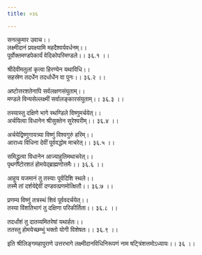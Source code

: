 ```yaml
---
title: ०३६

---
```

सनत्कुमार उवाच।।  
लक्ष्मीदानं प्रवक्ष्यामि महदैश्वर्यवर्धनम्।।  
पूर्वोक्तमण्डपेकार्यं वेदिकोपरिमण्डले।। ३६.१ ।।  
  
श्रीदेवीमतुलां कृत्वा हिरण्येन यथाविधि।।  
सहस्रेण तदर्धेन तदर्धार्धेन वा पुनः।। ३६.२ ।।  
  
अष्टोत्तरशतेनापि सर्वलक्षणसंयुताम्।।  
मण्डले विन्यसेल्लक्ष्मीं सर्वालङ्कारसंयुताम्।। ३६.३ ।।  
  
तस्यास्तु दक्षिणे भागे स्थण्डिले विष्णुमर्चयेत्।।  
अर्चयित्वा विधानेन श्रीसुक्तेन सुरेश्वरीम्।। ३६.४ ।।  
  
अर्चयेद्विष्णुगायत्र्या विष्णुं विश्वगुरुं हरिम्।।  
आराध्य विधिना देवीं पूर्ववद्धोम माचरेत्।। ३६.५ ।।  
  
समिद्ध्रुत्वा विधानेन आज्याहुतिमथाचरेत्।।  
पृथगष्टोरशतं होमयेद्ब्राह्मणोत्तमैः।। ३६.६ ।।  
  
आहूय यजमानं तु तस्याः पूर्वदिशि स्थले।।  
तस्मै तां दर्शयेद्देवीं दण्डवत्प्रणमोत्क्षितौ।। ३६.७ ।।  
  
प्रणम्य विष्णुं तत्रस्थं शिवं पूर्ववदर्चयेत्।।  
तस्या विंशतिभागं तु दक्षिणा परिकीर्तिता।। ३६.८ ।।  
  
तदर्धांशं तु दातव्यमितरेषां यथार्हतः।।  
ततस्तु होमयेच्छम्भुं भक्तो योगी विशेषतः।। ३६.९ ।।  
  
इति श्रीलिङ्गमहापुराणे उत्तरभागे लक्ष्मीदानविधिनिरूपणं नाम षट्त्रिंशत्तमोऽध्यायः।। ३६ ।।